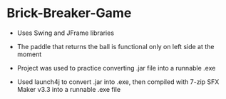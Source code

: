 # Brick-Breaker-Game

* Uses Swing and JFrame libraries
* The paddle that returns the ball is functional only on left side at the moment

* Project was used to practice converting .jar file into a runnable .exe 
* Used launch4j to convert .jar into .exe, then compiled with 7-zip SFX Maker v3.3 into a runnable .exe file 
